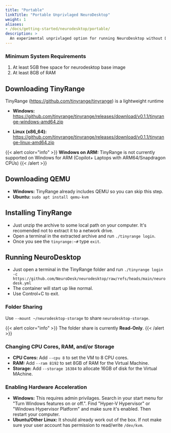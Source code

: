 ```yaml
---
title: "Portable"
linkTitle: "Portable Unprivlaged NeuroDesktop"
weight: 1
aliases:
- /docs/getting-started/neurodesktop/portable/
description: >
  An experimental unprivlaged option for running NeuroDesktop without Docker or Podman.
---
```


### Minimum System Requirements

1. At least 5GB free space for neurodesktop base image
2. At least 8GB of RAM

## Downloading TinyRange

TinyRange (https://github.com/tinyrange/tinyrange) is a lightweight runtime 

- **Windows:** https://github.com/tinyrange/tinyrange/releases/download/v0.1.1/tinyrange-windows-amd64.zip
<!-- - **MacOS:** https://github.com/tinyrange/tinyrange/releases/download/v0.1.1/tinyrange-darwin-arm64.zip -->
- **Linux (x86_64):** https://github.com/tinyrange/tinyrange/releases/download/v0.1.1/tinyrange-linux-amd64.zip
<!-- - **Linux (arm64):** https://github.com/tinyrange/tinyrange/releases/download/v0.1.1/tinyrange-linux-arm64.zip -->

{{< alert color="info" >}}
**Windows on ARM:** TinyRange is not currently supported on Windows for ARM (Copilot+ Laptops with ARM64/Snapdragon CPUs)
{{< /alert >}}

## Downloading QEMU

- **Windows:** TinyRange already includes QEMU so you can skip this step.
- **Ubuntu:** `sudo apt install qemu-kvm`
<!-- - **MacOS:** `brew install qemu` -->

## Installing TinyRange

- Just unzip the archive to some local path on your computer. It's recomended not to extract it to a network drive.
- Open a terminal in the extracted archive and run `./tinyrange login`.
- Once you see the `tinyrange:~#` type `exit`.

## Running NeuroDesktop

- Just open a terminal in the TinyRange folder and run `./tinyrange login -c https://github.com/NeuroDesk/neurodesktop/raw/refs/heads/main/neurodesk.yml`
- The container will start up like normal.
- Use Control+C to exit.

### Folder Sharing

Use `--mount ~/neurodesktop-storage` to share `neurodesktop-storage`.

{{< alert color="info" >}}
The folder share is currently **Read-Only**.
{{< /alert >}}

### Changing CPU Cores, RAM, and/or Storage

- **CPU Cores:** Add `--cpu 8` to set the VM to 8 CPU cores.
- **RAM:** Add `--ram 8192` to set 8GB of RAM for the Virtual Machine.
- **Storage:** Add `--storage 16384` to allocate 16GB of disk for the Virtual MAchine.

### Enabling Hardware Acceleration

- **Windows:** This requires admin privilages. Search in your start menu for "Turn Windows features on or off.". Find "Hyper-V Hypervisor" or "Windows Hypervisor Platform" and make sure it's enabled. Then restart your computer.
- **Ubuntu/Other Linux:** It should already work out of the box. If not make sure your user account has permission to read/write `/dev/kvm`.
<!-- - **MacOS:** No extra steps required. It already works. -->